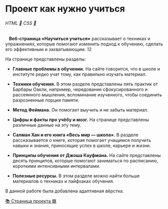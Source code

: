 # Проект как нужно учиться

###### HTML 🔴 CSS 🔵
 
 **Веб-страница «Научиться учиться»** рассказывает о техниках и упражнениях, которые помогают изменить подход к обучению, сделать его эффективным и захватывающим. 12

На странице представлены разделы:

* **Главные проблемы в обучении.** На сайте говорится, что в школе и институте редко учат тому, как правильно изучать материал.

* **Техники обучения.**  В этом разделе представлены пять практик от Барбары Оакли, например, чередование сфокусированного и рассеянного мышления, вспоминание изученного, чтобы соединить разрозненные порции памяти.

* **Метод Феймана.** Он помогает выучить и не забыть материал.

* **Цифры и факты про учёбу и мозг.**  На странице представлены различные данные на эту тему.

* **Салман Хан и его книга «Весь мир — школа».** В разделе рассказывается о книге, которая помогает учащимся получить навыки и знания, приносящие успех в школе, карьере и жизни.

* **Принципы обучения от Джоша Кауфмана.** На сайте представлены десять принципов, которые помогают заниматься по расписанию, короткими интенсивными интервалами.

* **Полезные ресурсы.** В этом разделе можно найти больше материалов о техниках и лайфхаках обучения.

В данной работе была добавлена  адаптивная вёрстка.

[📚 Страница проекта 🟦](https://navi113.github.io/p1_How_to_study_adaptive/)
